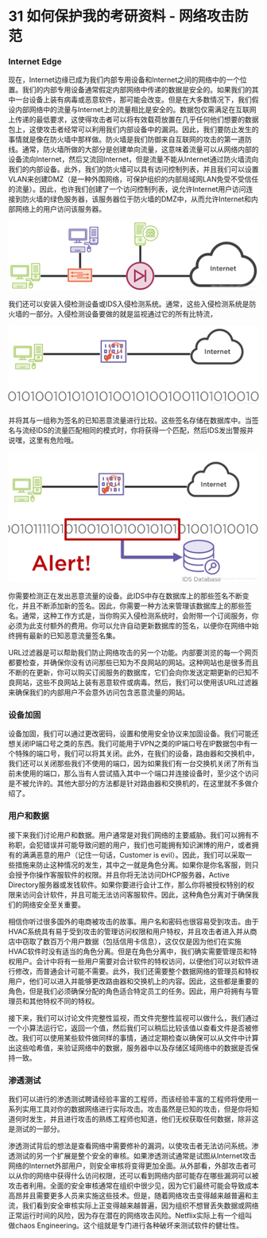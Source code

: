 # 31 如何保护我的考研资料 - 网络攻击防范

### Internet Edge

现在，Internet边缘已成为我们内部专用设备和Internet之间的网络中的一个位置。我们的内部专用设备通常假定内部网络中传递的数据是安全的。如果我们的其中一台设备上装有病毒或恶意软件，那可能会改变。但是在大多数情况下，我们假设内部网络中的流量与Internet上的流量相比是安全的。数据包仅需满足在互联网上传递的最低要求，这使得攻击者可以将有效载荷放置在几乎任何他们想要的数据包上，这使攻击者经常可以利用我们内部设备中的漏洞。因此，我们要防止发生的事情就是像在防火墙中那样做。防火墙是我们防御来自互联网的攻击的第一道防线。通常，防火墙所做的大部分是创建单向流量，这意味着流量可以从网络内部的设备流向Internet，然后又流回Internet，但是流量不能从Internet通过防火墙流向我们的内部设备。此外，我们的防火墙可以具有访问控制列表，并且我们可以设置VLAN来创建DMZ（是一种外围网络，可保护组织的内部局域网LAN免受不受信任的流量）。因此，也许我们创建了一个访问控制列表，说允许Internet用户访问连接到防火墙的绿色服务器，该服务器位于防火墙的DMZ中，从而允许Internet和内部网络上的用户访问该服务器。

![在这里插入图片描述](assets/20210219170450760.png)

我们还可以安装入侵检测设备或IDS入侵检测系统。通常，这些入侵检测系统是防火墙的一部分。入侵检测设备要做的就是监视通过它的所有比特流，

![在这里插入图片描述](assets/20210219170515965.png)

并将其与一组称为签名的已知恶意流量进行比较。这些签名存储在数据库中。当签名与流经IDS的流量匹配相同的模式时，你将获得一个匹配，然后IDS发出警报并说嘿，这里有危险哦。

![在这里插入图片描述](assets/20210219170944124.png)

你需要检测正在发出恶意流量的设备。此IDS中存在数据库上的那些签名不断变化，并且不断添加新的签名。因此，你需要一种方法来管理该数据库上的那些签名。通常，这种工作方式是，当你购买入侵检测系统时，会附带一个订阅服务，你必须为此支付额外的费用。你可以允许自动更新数据库的签名，以便你在网络中始终拥有最新的已知恶意流量签名集。

URL过滤器是可以帮助我们防止网络攻击的另一个功能。内部要浏览的每一个网页都要检查，并确保你没有访问那些已知为不良网站的网站。这种网站也是很多而且不断的在更新，你可以购买订阅服务的数据库，它们会向你发送定期更新的已知不良网站，这些不良网站上装有恶意软件或病毒。然后，我们可以使用该URL过滤器来确保我们的内部用户不会意外访问包含恶意流量的网站。

### 设备加固

设备加固，我们可以通过更改密码，设置和使用安全协议来加固设备。我们可能还想关闭IP端口号之类的东西。我们可能用于VPN之类的IP端口号在IP数据包中有一个特殊的端口号，我们可以将其关闭。此外，在我们的设备，路由器和交换机中，我们还可以关闭那些我们不使用的端口，因为如果我们有一台交换机关闭了所有当前未使用的端口，那么当有人尝试插入其中一个端口并连接设备时，至少这个访问是不被允许的。其他大部分的方法都是针对路由器和交换机的，在这里就不多做介绍了。

### 用户和数据

接下来我们讨论用户和数据。用户通常是对我们网络的主要威胁。我们可以拥有不称职，会犯错误并可能导致问题的用户，我们也可能拥有知识渊博的用户，或者拥有的满满恶意的用户（记住一句话，Customer is evil）。因此，我们可以采取一些措施来防止这种情况的发生，其中之一就是角色分离。如果你是你名客服，则只会授予你操作客服软件的权限。并且你将无法访问DHCP服务器，Active Directory服务器或发钱软件。如果你要进行会计工作，那么你将被授权特别的权限来访问会计软件，并且可能无法访问客服软件。因此，这种角色分离对于确保我们的网络安全至关重要。

相信你听过很多国外的电商被攻击的故事。用户名和密码也很容易受到攻击。由于HVAC系统具有易于受到攻击的管理访问权限和用户特权，并且攻击者进入并从商店中窃取了数百万个用户数据（包括信用卡信息），这仅仅是因为他们在实施HVAC软件时没有适当的角色分离。但是在角色分离中，我们确实需要管理员和特权用户。会计中将有一些用户需要对会计软件的特权访问，以便他们可以对软件进行修改，而普通会计可能不需要。此外，我们还需要整个数据网络的管理员和特权用户，他们可以进入并能够更改路由器和交换机上的内容。因此，这些都是重要的角色，但是我们必须确保分配的角色适合特定员工的任务。因此，用户将拥有与管理员和其他特权不同的特权。

接下来，我们可以讨论文件完整性监视，而文件完整性监视可以做什么，我们通过一个小算法运行它，返回一个值，然后我们可以稍后比较该值以查看文件是否被修改。我们可以使用某些软件做同样的事情，通过定期检查以确保可以从文件中计算出这些哈希值，来验证网络中的数据，服务器中以及存储区域网络中的数据是否保持一致。

### 渗透测试

我们可以进行的渗透测试聘请经验丰富的工程师，而该经验丰富的工程师将使用一系列实用工具对你的数据网络进行实际攻击。攻击虽然是已知的攻击，但是你将知道何时发生，并且进行攻击的熟练工程师也知道，他们无权获取任何数据，除非这是测试的一部分。

渗透测试背后的想法是查看网络中需要修补的漏洞，以使攻击者无法访问系统。渗透测试的另一个扩展是整个安全的审核。如果渗透测试通常是试图从Internet攻击网络的Internet外部用户，则安全审核将变得更加全面。从外部看，外部攻击者可以从你的网络中获得什么访问权限，还可以看到网络内部可能存在哪些漏洞可以被攻击者利用。全面的安全审核通常在组织中很少见，因为它们最终可能会导致成本高昂并且需要更多人员来实施这些技术。但是，随着网络攻击变得越来越普遍和主流，我们看到安全审核实际上正变得越来越普遍，因为组织不想冒丢失数据或网络正常运行时间的风险，因为存在潜在的网络攻击风险。Netflix实际上有一个组叫做chaos Engineering。这个组就是专门进行各种破坏来测试软件的健壮性。

